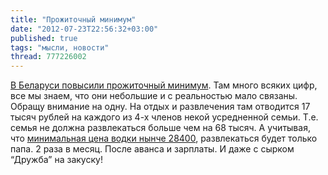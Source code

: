```yaml
---
title: "Прожиточный минимум"
date: "2012-07-23T22:56:32+03:00"
published: true
tags: "мысли, новости"
thread: 777226002
---
```


[В Беларуси повысили прожиточный минимум](http://dengi.onliner.by/2012/07/23/belarusi). Там много всяких цифр,
все мы знаем, что они небольшие и с реальностью мало связаны. Обращу внимание на одну. На отдых и развлечения
там отводится 17 тысяч рублей на каждого из 4-х членов некой усредненной семьи. Т.е. семья не должна развлекаться
больше чем на 68 тысяч. А учитывая, что [минимальная цена водки нынче 28400](http://dengi.onliner.by/2012/04/28/vodka/),
развлекаться будет только папа. 2 раза в месяц. После аванса и зарплаты. И даже с сырком “Дружба” на закуску!
